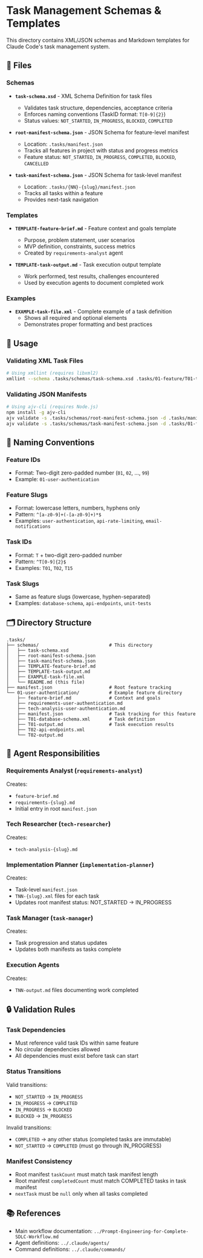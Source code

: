 # Task Management Schemas & Templates

This directory contains XML/JSON schemas and Markdown templates for Claude Code's task management system.

## 📁 Files

### Schemas

- **`task-schema.xsd`** - XML Schema Definition for task files
  - Validates task structure, dependencies, acceptance criteria
  - Enforces naming conventions (TaskID format: `T[0-9]{2}`)
  - Status values: `NOT_STARTED`, `IN_PROGRESS`, `BLOCKED`, `COMPLETED`

- **`root-manifest-schema.json`** - JSON Schema for feature-level manifest
  - Location: `.tasks/manifest.json`
  - Tracks all features in project with status and progress metrics
  - Feature status: `NOT_STARTED`, `IN_PROGRESS`, `COMPLETED`, `BLOCKED`, `CANCELLED`

- **`task-manifest-schema.json`** - JSON Schema for task-level manifest
  - Location: `.tasks/{NN}-{slug}/manifest.json`
  - Tracks all tasks within a feature
  - Provides next-task navigation

### Templates

- **`TEMPLATE-feature-brief.md`** - Feature context and goals template
  - Purpose, problem statement, user scenarios
  - MVP definition, constraints, success metrics
  - Created by `requirements-analyst` agent

- **`TEMPLATE-task-output.md`** - Task execution output template
  - Work performed, test results, challenges encountered
  - Used by execution agents to document completed work

### Examples

- **`EXAMPLE-task-file.xml`** - Complete example of a task definition
  - Shows all required and optional elements
  - Demonstrates proper formatting and best practices

## 🔧 Usage

### Validating XML Task Files

```bash
# Using xmllint (requires libxml2)
xmllint --schema .tasks/schemas/task-schema.xsd .tasks/01-feature/T01-task.xml
```

### Validating JSON Manifests

```bash
# Using ajv-cli (requires Node.js)
npm install -g ajv-cli
ajv validate -s .tasks/schemas/root-manifest-schema.json -d .tasks/manifest.json
ajv validate -s .tasks/schemas/task-manifest-schema.json -d .tasks/01-feature/manifest.json
```

## 📐 Naming Conventions

### Feature IDs
- Format: Two-digit zero-padded number (`01`, `02`, ..., `99`)
- Example: `01-user-authentication`

### Feature Slugs
- Format: lowercase letters, numbers, hyphens only
- Pattern: `^[a-z0-9]+(-[a-z0-9]+)*$`
- Examples: `user-authentication`, `api-rate-limiting`, `email-notifications`

### Task IDs
- Format: `T` + two-digit zero-padded number
- Pattern: `^T[0-9]{2}$`
- Examples: `T01`, `T02`, `T15`

### Task Slugs
- Same as feature slugs (lowercase, hyphen-separated)
- Examples: `database-schema`, `api-endpoints`, `unit-tests`

## 🗂️ Directory Structure

```
.tasks/
├── schemas/                          # This directory
│   ├── task-schema.xsd
│   ├── root-manifest-schema.json
│   ├── task-manifest-schema.json
│   ├── TEMPLATE-feature-brief.md
│   ├── TEMPLATE-task-output.md
│   ├── EXAMPLE-task-file.xml
│   └── README.md (this file)
├── manifest.json                     # Root feature tracking
└── 01-user-authentication/           # Example feature directory
    ├── feature-brief.md              # Context and goals
    ├── requirements-user-authentication.md
    ├── tech-analysis-user-authentication.md
    ├── manifest.json                 # Task tracking for this feature
    ├── T01-database-schema.xml       # Task definition
    ├── T01-output.md                 # Task execution results
    ├── T02-api-endpoints.xml
    └── T02-output.md
```

## 🤖 Agent Responsibilities

### Requirements Analyst (`requirements-analyst`)
Creates:
- `feature-brief.md`
- `requirements-{slug}.md`
- Initial entry in root `manifest.json`

### Tech Researcher (`tech-researcher`)
Creates:
- `tech-analysis-{slug}.md`

### Implementation Planner (`implementation-planner`)
Creates:
- Task-level `manifest.json`
- `TNN-{slug}.xml` files for each task
- Updates root manifest status: NOT_STARTED → IN_PROGRESS

### Task Manager (`task-manager`)
Creates:
- Task progression and status updates
- Updates both manifests as tasks complete

### Execution Agents
Creates:
- `TNN-output.md` files documenting work completed

## 🔒 Validation Rules

### Task Dependencies
- Must reference valid task IDs within same feature
- No circular dependencies allowed
- All dependencies must exist before task can start

### Status Transitions
Valid transitions:
- `NOT_STARTED` → `IN_PROGRESS`
- `IN_PROGRESS` → `COMPLETED`
- `IN_PROGRESS` → `BLOCKED`
- `BLOCKED` → `IN_PROGRESS`

Invalid transitions:
- `COMPLETED` → any other status (completed tasks are immutable)
- `NOT_STARTED` → `COMPLETED` (must go through IN_PROGRESS)

### Manifest Consistency
- Root manifest `taskCount` must match task manifest length
- Root manifest `completedCount` must match COMPLETED tasks in task manifest
- `nextTask` must be `null` only when all tasks completed

## 📚 References

- Main workflow documentation: `../Prompt-Engineering-for-Complete-SDLC-Workflow.md`
- Agent definitions: `../.claude/agents/`
- Command definitions: `../.claude/commands/`
